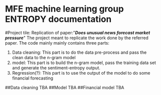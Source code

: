 MFE machine learning group ENTROPY documentation
================================================

#Project tile: Replication of paper:"***Does unusual news forecast market pressure***"
The project meant to replicate the work done by the referred paper. The code mainly mainly contains three parts:
1. Data cleaning: This part is to do the data pre-process and pass the clean data to the n-gram model
2. model: This part is to build the n-gram model, pass the training data set and generate the sentiment-entropy output.
3. Regression(?): This part is to use the output of the model to do some financial forecasting


##Data cleaning
TBA
##Model
TBA
##Financial model
TBA

